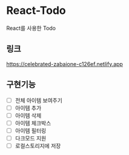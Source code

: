 # React-Todo
React를 사용한 Todo

## 링크
https://celebrated-zabaione-c126ef.netlify.app

## 구현기능

 - [ ] 전체 아이템 보여주기
 - [ ] 아이템 추가
 - [ ] 아이템 삭제
 - [ ] 아이템 체크박스
 - [ ] 아이템 필터링
 - [ ] 다크모드 지원
 - [ ] 로컬스토리지에 저장

